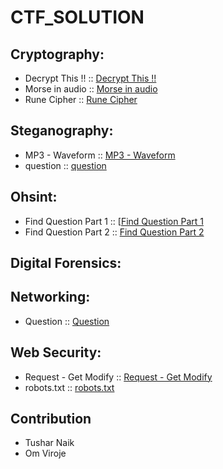 # CTF_SOLUTION 

## Cryptography:

- Decrypt This !! :: [Decrypt This !!](0Cryptography/Decrypt%20This%20!!.md)
- Morse in audio :: [Morse in audio](0Cryptography/Morse%20in%20audio.md)
- Rune Cipher :: [Rune Cipher](0Cryptography/Rune%20Cipher.md)

## Steganography:

- MP3 - Waveform :: [MP3 - Waveform](1Steganography/MP3%20-%20Waveform.md)
- question :: [question](1Steganography/question.md)


## Ohsint:

- Find Question Part 1 :: [[Find Question Part 1](3Ohsint/Find%20Questions%20Part%201.md)
- Find Question Part 2 :: [Find Question Part 2](3Ohsint/Find%20Questions%20Part%202.md)

## Digital Forensics:


## Networking:

- Question :: [Question](5Networking/Question.md)


## Web Security:

 - Request - Get Modify :: [Request - Get Modify](6Web%20Security/Request%20-%20Get%20Modify.md)
 - robots.txt :: [robots.txt](6Web%20Security/robots.txt.md)



## Contribution 

- Tushar Naik
- Om Viroje
